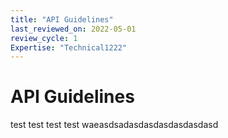 ```yaml
---
title: "API Guidelines"
last_reviewed_on: 2022-05-01
review_cycle: 1
Expertise: "Technical1222"
---
```

# API Guidelines

test test test test
 waeasdsadasdasdasdasdasdasd
